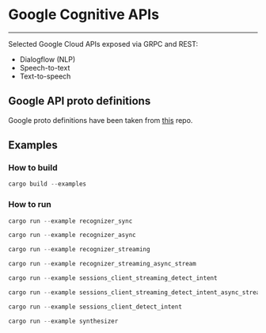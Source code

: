 # Google Cognitive APIs

---

Selected Google Cloud APIs exposed via GRPC and REST:

* Dialogflow (NLP)
* Speech-to-text
* Text-to-speech

## Google API proto definitions
Google proto definitions have been taken from [this](https://github.com/googleapis/googleapis) repo.

## Examples

### How to build

```rust
cargo build --examples
```

### How to run

```rust
cargo run --example recognizer_sync
```

```rust
cargo run --example recognizer_async
```

```rust
cargo run --example recognizer_streaming
```

```rust
cargo run --example recognizer_streaming_async_stream
```

```rust
cargo run --example sessions_client_streaming_detect_intent
```

```rust
cargo run --example sessions_client_streaming_detect_intent_async_stream
```

```rust
cargo run --example sessions_client_detect_intent
```

```rust
cargo run --example synthesizer
```